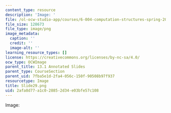 ```yaml
---
content_type: resource
description: 'Image: '
file: /ol-ocw-studio-app/courses/6-004-computation-structures-spring-2017/2afa8d77a1c028852d34e03bfe57c108_Slide29.png
file_size: 128673
file_type: image/png
image_metadata:
  caption: ''
  credit: ''
  image-alt: ''
learning_resource_types: []
license: https://creativecommons.org/licenses/by-nc-sa/4.0/
ocw_type: OCWImage
parent_title: 13.1 Annotated Slides
parent_type: CourseSection
parent_uid: 7fba5e1d-2fa4-056c-150f-90508b97f937
resourcetype: Image
title: Slide29.png
uid: 2afa8d77-a1c0-2885-2d34-e03bfe57c108
---
```

Image: 